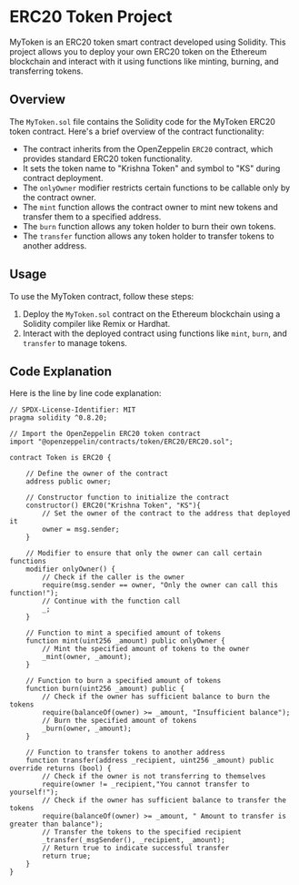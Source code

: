 # ERC20 Token Project

MyToken is an ERC20 token smart contract developed using Solidity. This project allows you to deploy your own ERC20 token on the Ethereum blockchain and interact with it using functions like minting, burning, and transferring tokens.

## Overview

The `MyToken.sol` file contains the Solidity code for the MyToken ERC20 token contract. Here's a brief overview of the contract functionality:

- The contract inherits from the OpenZeppelin `ERC20` contract, which provides standard ERC20 token functionality.
- It sets the token name to "Krishna Token" and symbol to "KS" during contract deployment.
- The `onlyOwner` modifier restricts certain functions to be callable only by the contract owner.
- The `mint` function allows the contract owner to mint new tokens and transfer them to a specified address.
- The `burn` function allows any token holder to burn their own tokens.
- The `transfer` function allows any token holder to transfer tokens to another address.

## Usage

To use the MyToken contract, follow these steps:

1. Deploy the `MyToken.sol` contract on the Ethereum blockchain using a Solidity compiler like Remix or Hardhat.
2. Interact with the deployed contract using functions like `mint`, `burn`, and `transfer` to manage tokens.

## Code Explanation 

Here is the line by line code explanation:

```
// SPDX-License-Identifier: MIT
pragma solidity ^0.8.20;

// Import the OpenZeppelin ERC20 token contract
import "@openzeppelin/contracts/token/ERC20/ERC20.sol";

contract Token is ERC20 {

    // Define the owner of the contract
    address public owner;

    // Constructor function to initialize the contract
    constructor() ERC20("Krishna Token", "KS"){        
        // Set the owner of the contract to the address that deployed it
        owner = msg.sender;
    }

    // Modifier to ensure that only the owner can call certain functions
    modifier onlyOwner() {
        // Check if the caller is the owner
        require(msg.sender == owner, "Only the owner can call this function!");
        // Continue with the function call
        _;
    }

    // Function to mint a specified amount of tokens
    function mint(uint256 _amount) public onlyOwner {
        // Mint the specified amount of tokens to the owner
        _mint(owner, _amount);
    }

    // Function to burn a specified amount of tokens
    function burn(uint256 _amount) public {
        // Check if the owner has sufficient balance to burn the tokens
        require(balanceOf(owner) >= _amount, "Insufficient balance");
        // Burn the specified amount of tokens
        _burn(owner, _amount);
    }

    // Function to transfer tokens to another address
    function transfer(address _recipient, uint256 _amount) public override returns (bool) {
        // Check if the owner is not transferring to themselves
        require(owner != _recipient,"You cannot transfer to yourself!");
        // Check if the owner has sufficient balance to transfer the tokens
        require(balanceOf(owner) >= _amount, " Amount to transfer is greater than balance");
        // Transfer the tokens to the specified recipient
        _transfer(_msgSender(), _recipient, _amount);
        // Return true to indicate successful transfer
        return true;
    }
}

```
   

